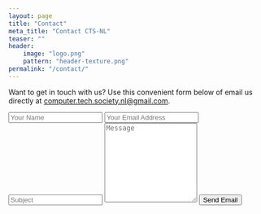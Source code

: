 ```yaml
---
layout: page
title: "Contact"
meta_title: "Contact CTS-NL"
teaser: ""
header:
    image: "logo.png"
    pattern: "header-texture.png"
permalink: "/contact/"
---
```


Want to get in touch with us? Use this convenient form below of email us directly at
[computer.tech.society.nl@gmail.com](mailto:computer.tech.society.nl@gmail.com).

<form action="https://formspree.io/computer.tech.society.nl@gmail.com" method="POST">
	<input type="hidden" name="_next" value="{{site.url}}/contact-thankyou/">
	<input type="hidden" name="_format" value="plain" />
	<input type="text" name="_gotcha" style="display:none" />
	<input type="text" name="name" placeholder="Your Name"/>
	<input type="email" name="email" placeholder="Your Email Address"/>
	<input type="text" name="_subject" placeholder="Subject" />
	<textarea rows="10" name="message" placeholder="Message"></textarea>
	<button type="submit" class="expanded">Send Email</button>
</form>
